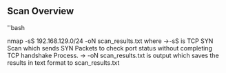 ## Scan Overview
''bash 


nmap -sS 192.168.129.0/24 -oN scan_results.txt 
where ->-sS is TCP SYN Scan which sends SYN Packets to check port status without completing TCP handshake Process.
-> -oN scan_results.txt is output which saves the results in text format to scan_results.txt
